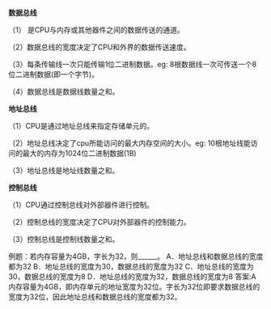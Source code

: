 **数据总线**

（1） 是CPU与内存或其他器件之间的数据传送的通道。

（2）数据总线的宽度决定了CPU和外界的数据传送速度。

（3）每条传输线一次只能传输1位二进制数据。eg: 8根数据线一次可传送一个8位二进制数据(即一个字节)。

（4）数据总线是数据线数量之和。

**地址总线**

（1）CPU是通过地址总线来指定存储单元的。

（2）地址总线决定了cpu所能访问的最大内存空间的大小。eg: 10根地址线能访问的最大的内存为1024位二进制数据(1B)

（3）地址总线是地址线数量之和。

**控制总线**

（1）CPU通过控制总线对外部器件进行控制。

（2）控制总线的宽度决定了CPU对外部器件的控制能力。

（3）控制总线是控制线数量之和。

例题：若内存容量为4GB，字长为32，则______。
A．地址总线和数据总线的宽度都为32
B．地址总线的宽度为30，数据总线的宽度为32
C．地址总线的宽度为30，数据总线的宽度为8
D．地址总线的宽度为32，数据总线的宽度为8
答案:A
   内存容量为4GB，即内存单元的地址宽度为32位。字长为32位即要求数据总线的宽度为32位，因此地址总线和数据总线的宽度都为32。
